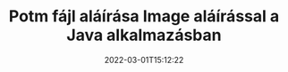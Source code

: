 ---
############################# Static ############################
layout: "auto-gen-signature"
date: 2022-03-01T15:12:22
draft: false
operation: Sign
signaturetype: Image
fileformat: Potm
productName: Java
lang: hu
productCode: java
otherformats: pdf doc docx docm dot dotm dotx odt ott rtf xls xlsx xlsm xlsb csv ods ots xltx xltm ppt pptx pps ppsx odp otp potx potm pptm ppsm png jpg bmp gif tiff svg webp wmf
breadcrumb: Put Image signature on Potm for Java

############################# Head ############################
head_title: "Image aláírás hozzáadása a Potm fájlhoz a Java segítségével"
head_description: "Helyezzen Image aláírást a Java Potm fájljába néhány sornyi kód használatával. A GroupDocs Document Signature API segítségével több tucat fájlformátumot írhat alá."

############################# Header ############################
title: "Potm fájl aláírása Image aláírással a Java alkalmazásban"
description: "Image aláírás hozzáadása néhány soros Java kóddal"
bg_image: "https://cms.admin.containerize.com/templates/aspose/App_Themes/V3/images/bg/header1.png"
bg_overlay: false
button:
    enable: true

############################# SubMenu ############################
submenu:
    enable: true

    left:
        img_alt: "GroupDocs.Signature for Java"
        image: "https://cms.admin.containerize.com/templates/groupdocs/images/product-logos/90x90-noborder/groupdocs-signature-java.png"
        product: "GroupDocs.Signature"
        platform: "Java"



############################# About ############################
about:
    enable: true
    title: "A GroupDocs.Signature for Java képaláírás API-ról"
    content: |
        A [GroupDocs.Signature for Java](https://products.groupdocs.com/signature/java/) egy népszerű API a digitális dokumentumok elektronikus aláírására. Aláírások, például szövegek, képek, digitális tanúsítványok, vonalkódok, QR-kódok, bélyegzők vagy metaadatok állnak rendelkezésre. Az aláírások elhelyezhetők PDF-eken, MS Word dokumentumokon, MS Excel munkafüzeteken, MS PowerPoint prezentációkban, Adobe Photoshop fájlokon és különféle képformátumokban. Az ügyfelek aláírhatják dokumentumaikat, és frissíthetik, kereshetik, ellenőrizhetik, törölhetik vagy megtekinthetik a dokumentumokon elhelyezett e-aláírásokat. Ezenkívül számos lehetőség áll rendelkezésre az aláírások testreszabásához.
    

############################# Steps ############################
steps:
    enable: true
    title_left: "A {{Fájlformátum}} aláírásának lépései a Image segítségével a Java programban"
    content_left: |
        A [GroupDocs.Signature for Java](https://products.groupdocs.com/signature/java/) lehetővé teszi a Potm dokumentumok gyors és egyszerű aláírását Image aláírással.
        
        * Hozzon létre egy példányt a Signature osztályból, amely {{Fájlformátum}} fájlt tartalmaz, amelyet elérési útként vagy memóriafolyamként kell aláírni
        * Példányosítsa a SignOptions osztályt, és állítsa be az összes kért adatot.
        * Hívja meg a Signature.Sign() metódust, amely átadja a kimeneti {{Fájlformátum}} fájlt vagy memóriafolyamot

    title_right: " rendszerkövetelmények"
    content_right: |
        A GroupDocs.Signature for Java minden nagyobb platformon és operációs rendszeren támogatott. Mielőtt végrehajtaná az alábbi kódot, győződjön meg arról, hogy a következő előfeltételek telepítve vannak a rendszeren.

        * Operációs rendszerek: Microsoft Windows, Linux, MacOS
        * Fejlesztői környezetek: NetBeans, Intellij IDEA, Eclipse, etc.
        * Java runtime: J2SE 6.0 and above
        * Szerezze meg a legújabb GroupDocs.Signature for Java terméket a következőtől: [Maven](https://repository.groupdocs.com/webapp/#/artifacts/browse/tree/General/repo/com/groupdocs/groupdocs-signature)
         
    code: |
        ```java    
                
        // Set up input Potm file
        String filePath = "input.potm";
        // Set up output file
        String outputFilePath = "output.potm";
        // Provide image file
        String imageFilePath = "image.png";

        // Instantiate Signature for input file
        Signature signature = new Signature(filePath);

        //Provide sign options
        ImageSignOptions options = new ImageSignOptions(imageFilePath);

        // set signature position
        options.setLeft(50);
        options.setTop(200);

        // sign Potm document
        SignResult result = signature.sign(outputFilePath, options);
        ```

############################# Demos ############################
demos:
    enable: true
    title: "Potm dokumentumok aláírása Image élő bemutatóval"
    content: |
       A [GroupDocs.Signature App](https://products.groupdocs.app/signature/family) webhelyen azonnal írjon alá Potm fájlt különféle aláírásokkal. Ingyenes online demo vár rád.          

############################# More Formats ############################
more_formats:
    enable: true
    title: "Egyéb támogatott Image aláírások a Java számára"
    content: |
        "A {{Fájlformátum}} más aláírástípusokkal is aláírható. Kérjük, tekintse meg az alábbi listát."
    format: 
       
       
back_to_top:
    enable: true
---